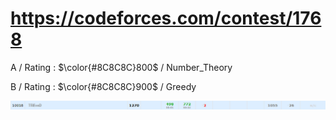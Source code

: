# https://codeforces.com/contest/1768

A / Rating : $\color{#8C8C8C}800$ / Number_Theory

B / Rating : $\color{#8C8C8C}900$ / Greedy

![My Image](https://github.com/kss418/Codeforces/blob/main/Images/842.png)
